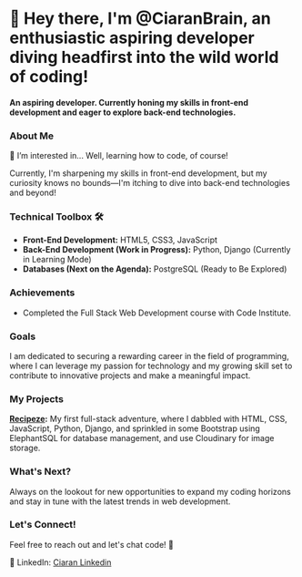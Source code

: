 # 👋 Hey there, I'm @CiaranBrain, an enthusiastic aspiring developer diving headfirst into the wild world of coding!

#### An aspiring developer. Currently honing my skills in front-end development and eager to explore back-end technologies.

### About Me
👀 I’m interested in... Well, learning how to code, of course!

Currently, I'm sharpening my skills in front-end development, but my curiosity knows no bounds—I'm itching to dive into back-end technologies and beyond!

### Technical Toolbox 🛠️
- **Front-End Development:** HTML5, CSS3, JavaScript
- **Back-End Development (Work in Progress):** Python, Django (Currently in Learning Mode)
- **Databases (Next on the Agenda):** PostgreSQL (Ready to Be Explored)

### Achievements
- Completed the Full Stack Web Development course with Code Institute.

### Goals
I am dedicated to securing a rewarding career in the field of programming, where I can leverage my passion for technology and my growing skill set to contribute to innovative projects and make a meaningful impact.

### My Projects
**[Recipeze](https://github.com/CiaranBrain/Recipeze):** My first full-stack adventure, where I dabbled with HTML, CSS, JavaScript, Python, Django, and sprinkled in some Bootstrap using ElephantSQL for database management, and use Cloudinary for image storage.

### What's Next?
Always on the lookout for new opportunities to expand my coding horizons and stay in tune with the latest trends in web development.

### Let's Connect!

Feel free to reach out and let's chat code! 🚀

💼 LinkedIn: [Ciaran Linkedin](https://www.linkedin.com/in/ciaranbrain/)
<!---
CiaranBrain/CiaranBrain is a ✨ special ✨ repository because its `README.md` (this file) appears on your GitHub profile.
You can click the Preview link to take a look at your changes.
--->


